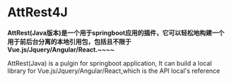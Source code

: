 # AttRest4J

**AttRest(Java版本)是一个用于springboot应用的插件，它可以轻松地构建一个用于前后台分离的本地引用包，包括且不限于Vue.js/Jquery/Angular/React.~~~~**

AttRest(Java) is a pulgin for springboot application, It can build a local library for Vue.js/Jquery/Angular/React,which is the API local's reference

